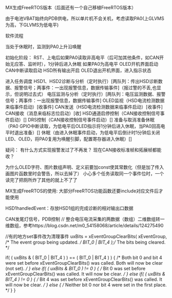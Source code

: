 MX生成FreeRTOS版本（后面还有一个自己移植FreeRTOS版本）


由于电池VBAT始终向PDB供电，所以单片机不会关机，考虑读取PA0(上GLVMS为高，下GLVMS为低电平)

软件流程

当处于休眠时，监测到PA0上升沿唤醒

初始化阶段：
RST、上电后如果PA0读取非高电平（后可加其他条件，如CAN开始无应答、监听时），1分钟后进入休眠
如果PA0为高电平
    OLED开机界面启动
    CAN中断读取启动
    HSD所有输出开启
    OLED退出开机界面，进入指示状态

进入任务调度
    HSD1、HSD2诊断与分析（定时执行）[两队列：传出HSD诊断数据、报警信号；两事件：一出现报警信息，数据传输事件]（报过警的不丢,也显示，但说明过去式）
    电压监测与分析（定时执行）[两队列：电压监测数据、报警信号；两事件：一出现报警信息，数据传输事件]
    OLED监视（HSD电流检测数据来临事件启动）[收事件]
    CAN发送（HSD电流检测数据来临事件启动）[收事件]
    CAN接收（消息来临标志位启动）[收]
    HSD通道启停控制（CAN接收控制信号事件启动）[]
    DRS控制（CAN接收控制信号事件启动）[]
    准备与取消准备休眠（PA0 GPIO中断读取，为低电平后OLED指示将1分钟后进入休眠，当PA0回高电平时退出准备）[]
    休眠（由进入休眠事件启动，为低电平后倒计时1分钟后关闭LED、OLED，将PA0复用为唤醒引脚，配置寄存器进入休眠）[]

疑问：
有什么方式实现报警发过了不再发？
现在CAN接收标准帧和拓展帧都能收？

为什么OLED字符、图片数组声明、定义前要加const使其常数化（但是加了传入画图片函数里时会警告，所以去掉了）
小心多个任务读取同一个事件位时，一个读完了把厕所炸了其他的就上不了了


MX生成FreeRTOS的使用:
大部分FreeRTOS功能函数还要include对应文件后才能使用

HSD1handledEvent：存放HSD1组的完成诊断的相对输出口数据


CAN发尾灯信号，PDB控制
// 整合电压电流采集的两数据（数组）二维数组转一维数组，参考https://blog.csdn.net/m0_54158068/article/details/124275490

//有的地方set事件改为清理事件
uxBits = xEventGroupClearBits(
                                xEventGroup,  /* The event group being updated. */
                                BIT_0 | BIT_4 );/* The bits being cleared. */

  if( ( uxBits & ( BIT_0 | BIT_4 ) ) == ( BIT_0 | BIT_4 ) )
  {
      /* Both bit 0 and bit 4 were set before xEventGroupClearBits()
      was called.  Both will now be clear (not set). */
  }
  else if( ( uxBits & BIT_0 ) != 0 )
  {
      /* Bit 0 was set before xEventGroupClearBits() was called.  It will
      now be clear. */
  }
  else if( ( uxBits & BIT_4 ) != 0 )
  {
      /* Bit 4 was set before xEventGroupClearBits() was called.  It will
      now be clear. */
  }
  else
  {
      /* Neither bit 0 nor bit 4 were set in the first place. */
  }
}